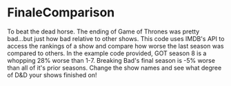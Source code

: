 # FinaleComparison
To beat the dead horse. The ending of Game of Thrones was pretty bad...but just how bad relative to other shows. This code uses IMDB's API to access the rankings of a show and compare how worse the last season was compared to others. In the example code provided, GOT season 8 is a whopping 28% worse than 1-7. Breaking Bad's final season is -5% worse than all of it's prior seasons. Change the show names and see what degree of D&D your shows finished on! 
